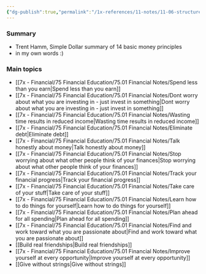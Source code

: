 ```yaml
---
{"dg-publish":true,"permalink":"/1x-references/11-notes/11-06-structure-notes/trent-hamms-14-money-principles/","title":"Trent Hamms 14 money principles","dgShowBacklinks":false}
---
```



### Summary
- Trent Hamm, Simple Dollar summary of 14 basic money principles
- in my own words :)

### Main topics
- [[7x - Financial/75 Financial Education/75.01 Financial Notes/Spend less than you earn\|Spend less than you earn]]
- [[7x - Financial/75 Financial Education/75.01 Financial Notes/Dont worry about what you are investing in - just invest in something\|Dont worry about what you are investing in - just invest in something]]
- [[7x - Financial/75 Financial Education/75.01 Financial Notes/Wasting time results in reduced income\|Wasting time results in reduced income]]
- [[7x - Financial/75 Financial Education/75.01 Financial Notes/Eliminate debt\|Eliminate debt]]
- [[7x - Financial/75 Financial Education/75.01 Financial Notes/Talk honestly about money\|Talk honestly about money]]
- [[7x - Financial/75 Financial Education/75.01 Financial Notes/Stop worrying about what other people think of your finances\|Stop worrying about what other people think of your finances]]
- [[7x - Financial/75 Financial Education/75.01 Financial Notes/Track your financial progress\|Track your financial progress]]
- [[7x - Financial/75 Financial Education/75.01 Financial Notes/Take care of your stuff\|Take care of your stuff]]
- [[7x - Financial/75 Financial Education/75.01 Financial Notes/Learn how to do things for yourself\|Learn how to do things for yourself]]
- [[7x - Financial/75 Financial Education/75.01 Financial Notes/Plan ahead for all spending\|Plan ahead for all spending]]
- [[7x - Financial/75 Financial Education/75.01 Financial Notes/Find and work toward what you are passionate about\|Find and work toward what you are passionate about]]
- [[Build real friendships\|Build real friendships]]
- [[7x - Financial/75 Financial Education/75.01 Financial Notes/Improve yourself at every opportunity\|Improve yourself at every opportunity]]
- [[Give without strings\|Give without strings]]

